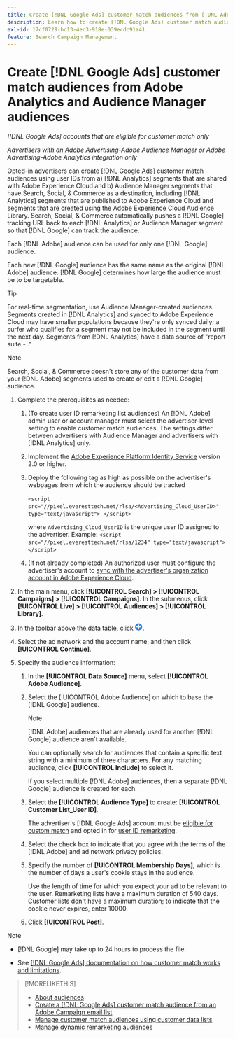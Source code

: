 ```yaml
---
title: Create [!DNL Google Ads] customer match audiences from [!DNL Adobe] audiences
description: Learn how to create [!DNL Google Ads] customer match audiences from your existing Adobe Analytics and Audience Manager audiences.
exl-id: 17cf0729-bc13-4ec3-918e-039ecdc91a41
feature: Search Campaign Management
---
```

# Create [!DNL Google Ads] customer match audiences from Adobe Analytics and Audience Manager audiences

*[!DNL Google Ads] accounts that are eligible for customer match only*

*Advertisers with an Adobe Advertising-Adobe Audience Manager or Adobe Advertising-Adobe Analytics integration only*

Opted-in advertisers can create [!DNL Google Ads] customer match audiences using user IDs from a) [!DNL Analytics] segments that are shared with Adobe Experience Cloud and b) Audience Manager segments that have Search, Social, & Commerce as a destination, including [!DNL Analytics] segments that are published to Adobe Experience Cloud and segments that are created using the Adobe Experience Cloud Audience Library. Search, Social, & Commerce automatically pushes a [!DNL Google] tracking URL back to each [!DNL Analytics] or Audience Manager segment so that [!DNL Google] can track the audience.

Each [!DNL Adobe] audience can be used for only one [!DNL Google] audience.

Each new [!DNL Google] audience has the same name as the original [!DNL Adobe] audience. [!DNL Google] determines how large the audience must be to be targetable.

>[!TIP]
>
>For real-time segmentation, use Audience Manager-created audiences. Segments created in [!DNL Analytics] and synced to Adobe Experience Cloud may have smaller populations because they're only synced daily; a surfer who qualifies for a segment may not be included in the segment until the next day. Segments from [!DNL Analytics] have a data source of "report suite - ."

>[!NOTE]
>
>Search, Social, & Commerce doesn't store any of the customer data from your [!DNL Adobe] segments used to create or edit a [!DNL Google] audience.

1. Complete the prerequisites as needed:
   
   1. (To create user ID remarketing list audiences) An [!DNL Adobe] admin user or account manager must select the advertiser-level setting to enable customer match audiences. The settings differ between advertisers with Audience Manager and advertisers with [!DNL Analytics] only.

   1. Implement the [Adobe Experience Platform Identity Service](https://experienceleague.adobe.com/docs/id-service/using/home.html) version 2.0 or higher.

   1. Deploy the following tag as high as possible on the advertiser's webpages from which the audience should be tracked

       `<script src="//pixel.everesttech.net/rlsa/<Advertising_Cloud_UserID>" type="text/javascript"> </script>`
     
       where `Advertising_Cloud_UserID` is the unique user ID assigned to the advertiser. Example:  `<script src="//pixel.everesttech.net/rlsa/1234" type="text/javascript"> </script>`
     
   1. (If not already completed) An authorized user must configure the advertiser's account to [sync with the advertiser's organization account in Adobe Experience Cloud](/help/search-social-commerce/admin/sync-adobe-audiences.md).

1. In the main menu, click **[!UICONTROL Search] > [!UICONTROL Campaigns] > [!UICONTROL Campaigns]**. In the submenus, click **[!UICONTROL Live] > [!UICONTROL Audiences] > [!UICONTROL Library]**.

1. In the toolbar above the data table, click ![Create](/help/search-social-commerce/assets/add.png "Create").

1. Select the ad network and the account name, and then click **[!UICONTROL Continue]**.

1. Specify the audience information:

   1. In the **[!UICONTROL Data Source]** menu, select **[!UICONTROL Adobe Audience]**.

   1. Select the [!UICONTROL Adobe Audience] on which to base the [!DNL Google] audience.

      >[!NOTE]
      >
      >[!DNL Adobe] audiences that are already used for another [!DNL Google] audience aren't available.

      You can optionally search for audiences that contain a specific text string with a minimum of three characters. For any matching audience, click **[!UICONTROL Include]** to select it.

      If you select multiple [!DNL Adobe] audiences, then a separate [!DNL Google] audience is created for each.

   1. Select the **[!UICONTROL Audience Type]** to create: **[!UICONTROL Customer List_User ID]**.

      The advertiser's [!DNL Google Ads] account must be [eligible for custom match](https://support.google.com/adspolicy/answer/6299717) and opted in for [user ID remarketing](https://support.google.com/google-ads/answer/9199250).

   1. Select the check box to indicate that you agree with the terms of the [!DNL Adobe] and ad network privacy policies.

   1. Specify the number of **[!UICONTROL Membership Days]**, which is the number of days a user's cookie stays in the audience.

      Use the length of time for which you expect your ad to be relevant to the user. Remarketing lists have a maximum duration of 540 days. Customer lists don't have a maximum duration; to indicate that the cookie never expires, enter 10000.

   1. Click **[!UICONTROL Post]**.

>[!NOTE]
>
>* [!DNL Google] may take up to 24 hours to process the file.
>
>* See [[!DNL Google Ads] documentation on how customer match works and limitations](https://support.google.com/displayvideo/answer/9539301).

>[!MORELIKETHIS]
>
>* [About audiences](audience-about.md)
>* [Create a [!DNL Google Ads] customer match audience from an Adobe Campaign email list](google-audience-from-campaign-email-list.md)
>* [Manage customer match audiences using customer data lists](audience-from-customer-data-list.md)
>* [Manage dynamic remarketing audiences](audience-dynamic-remarketing-manage.md)
